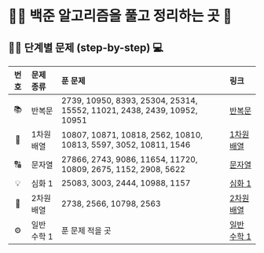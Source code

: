 # 👩‍💻 백준 알고리즘을 풀고 정리하는 곳 🚀

## 🚶‍♀️ 단계별 문제 (step-by-step) 💻

| 번호  | 문제 종류     | 푼 문제                                                                 | 링크                                                         |
|:-----:|:--------------|:-------------------------------------------------------------------------|:--------------------------------------------------------------|
| 📚   | 반복문         | 2739, 10950, 8393, 25304, 25314, 15552, 11021, 2438, 2439, 10952, 10951  | [반복문](./step-by-step/loop/README.md)                      |
| 🧮   | 1차원 배열     | 10807, 10871, 10818, 2562, 10810, 10813, 5597, 3052, 10811, 1546         | [1차원 배열](./step-by-step/1d-array/README.md)              |
| 🔠   | 문자열         | 27866, 2743, 9086, 11654, 11720, 10809, 2675, 1152, 2908, 5622           | [문자열](./step-by-step/string/README.md)                    |
| 💡   | 심화 1         | 25083, 3003, 2444, 10988, 1157                                           | [심화 1](./step-by-step/Advanced-1/README.md)                |
| 🔢   | 2차원 배열     | 2738, 2566, 10798, 2563                                                  | [2차원 배열](./step-by-step/2d-array/README.md)              |
| ⚙️   | 일반 수학 1    | 푼 문제 적을 곳                                                          | [일반 수학 1](./step-by-step/basic-math-1/README.md)
